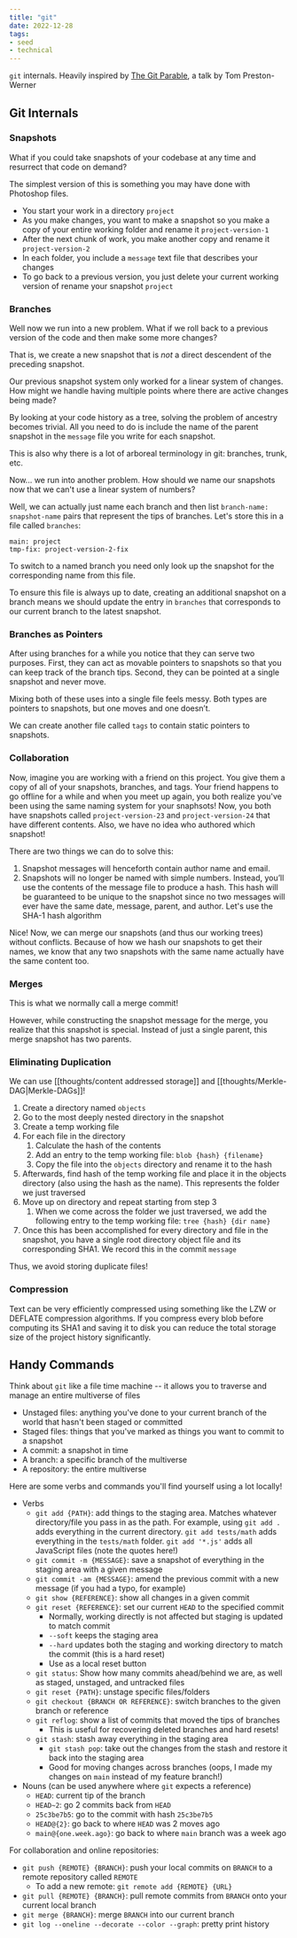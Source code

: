 ```yaml
---
title: "git"
date: 2022-12-28
tags:
- seed
- technical
---
```


`git` internals. Heavily inspired by [The Git Parable](https://tom.preston-werner.com/2009/05/19/the-git-parable), a talk by Tom Preston-Werner

## Git Internals
### Snapshots
What if you could take snapshots of your codebase at any time and resurrect that code on demand?

The simplest version of this is something you may have done with Photoshop files.
- You start your work in a directory `project`
- As you make changes, you want to make a snapshot so you make a copy of your entire working folder and rename it `project-version-1`
- After the next chunk of work, you make another copy and rename it `project-version-2`
- In each folder, you include a `message` text file that describes your changes
- To go back to a previous version, you just delete your current working version of rename your snapshot `project`

### Branches
Well now we run into a new problem. What if we roll back to a previous version of the code and then make some more changes?

That is, we create a new snapshot that is *not* a direct descendent of the preceding snapshot.

Our previous snapshot system only worked for a linear system of changes. How might we handle having multiple points where there are active changes being made?

By looking at your code history as a tree, solving the problem of ancestry becomes trivial. All you need to do is include the name of the parent snapshot in the `message` file you write for each snapshot.

This is also why there is a lot of arboreal terminology in git: branches, trunk, etc.

Now... we run into another problem. How should we name our snapshots now that we can't use a linear system of numbers?

Well, we can actually just name each branch and then list `branch-name: snapshot-name` pairs that represent the tips of branches. Let's store this in a file called `branches`:

```
main: project
tmp-fix: project-version-2-fix
```

To switch to a named branch you need only look up the snapshot for the corresponding name from this file.

To ensure this file is always up to date, creating an additional snapshot on a branch means we should update the entry in `branches` that corresponds to our current branch to the latest snapshot.

### Branches as Pointers
After using branches for a while you notice that they can serve two purposes. First, they can act as movable pointers to snapshots so that you can keep track of the branch tips. Second, they can be pointed at a single snapshot and never move.

Mixing both of these uses into a single file feels messy. Both types are pointers to snapshots, but one moves and one doesn’t.

We can create another file called `tags` to contain static pointers to snapshots.

### Collaboration
Now, imagine you are working with a friend on this project. You give them a copy of all of your snapshots, branches, and tags. Your friend happens to go offline for a while and when you meet up again, you both realize you've been using the same naming system for your snaphsots! Now, you both have snapshots called `project-version-23` and `project-version-24` that have different contents. Also, we have no idea who authored which snapshot!

There are two things we can do to solve this:
1. Snapshot messages will henceforth contain author name and email.
2. Snapshots will no longer be named with simple numbers. Instead, you’ll use the contents of the message file to produce a hash. This hash will be guaranteed to be unique to the snapshot since no two messages will ever have the same date, message, parent, and author. Let's use the SHA-1 hash algorithm

Nice! Now, we can merge our snapshots (and thus our working trees) without conflicts. Because of how we hash our snapshots to get their names, we know that any two snapshots with the same name actually have the same content too.

### Merges
This is what we normally call a merge commit! 

However, while constructing the snapshot message for the merge, you realize that this snapshot is special. Instead of just a single parent, this merge snapshot has two parents.

### Eliminating Duplication
We can use [[thoughts/content addressed storage]] and [[thoughts/Merkle-DAG|Merkle-DAGs]]!

1. Create a directory named `objects`
2. Go to the most deeply nested directory in the snapshot
3. Create a temp working file
4. For each file in the directory
	1. Calculate the hash of the contents
	2. Add an entry to the temp working file: `blob {hash} {filename}`
	3. Copy the file into the `objects` directory and rename it to the hash
5. Afterwards, find hash of the temp working file and place it in the objects directory (also using the hash as the name). This represents the folder we just traversed
6. Move up on directory and repeat starting from step 3
	1. When we come across the folder we just traversed, we add the following entry to the temp working file: `tree {hash} {dir name}`
7. Once this has been accomplished for every directory and file in the snapshot, you have a single root directory object file and its corresponding SHA1. We record this in the commit `message`

Thus, we avoid storing duplicate files!

### Compression
Text can be very efficiently compressed using something like the LZW or DEFLATE compression algorithms. If you compress every blob before computing its SHA1 and saving it to disk you can reduce the total storage size of the project history significantly.

## Handy Commands
Think about `git` like a file time machine -- it allows you to traverse and manage an entire multiverse of files
- Unstaged files: anything you've done to your current branch of the world that hasn't been staged or committed
- Staged files: things that you've marked as things you want to commit to a snapshot
- A commit: a snapshot in time
- A branch: a specific branch of the multiverse
- A repository: the entire multiverse

Here are some verbs and commands you'll find yourself using a lot locally!
- Verbs
	- `git add {PATH}`: add things to the staging area. Matches whatever directory/file you pass in as the path. For example, using `git add .` adds everything in the current directory. `git add tests/math` adds everything in the `tests/math` folder. `git add '*.js'` adds all JavaScript files (note the quotes here!)
	- `git commit -m {MESSAGE}`: save a snapshot of everything in the staging area with a given message
	- `git commit -am {MESSAGE}`: amend the previous commit with a new message (if you had a typo, for example)
	- `git show {REFERENCE}`: show all changes in a given commit
	- `git reset {REFERENCE}`: set our current `HEAD` to the specified commit
		- Normally, working directly is not affected but staging is updated to match commit
		- `--soft` keeps the staging area
		- `--hard` updates both the staging and working directory to match the commit (this is a hard reset)
		- Use as a local reset button
	- `git status`: Show how many commits ahead/behind we are, as well as staged, unstaged, and untracked files
	- `git reset {PATH}`: unstage specific files/folders
	- `git checkout {BRANCH OR REFERENCE}`: switch branches to the given branch or reference
	- `git reflog`: show a list of commits that moved the tips of branches
		- This is useful for recovering deleted branches and hard resets!
	- `git stash`: stash away everything in the staging area
		- `git stash pop`: take out the changes from the stash and restore it back into the staging area
		- Good for moving changes across branches (oops, I made my changes on `main` instead of my feature branch!)
- Nouns (can be used anywhere where `git` expects a reference)
	- `HEAD`: current tip of the branch
	- `HEAD~2`: go 2 commits back from `HEAD`
	- `25c3be7b5`: go to the commit with hash `25c3be7b5`
	- `HEAD@{2}`: go back to where `HEAD` was 2 moves ago
	- `main@{one.week.ago}`: go back to where `main` branch was a week ago

For collaboration and online repositories:
-  `git push {REMOTE} {BRANCH}`: push your local commits on `BRANCH` to a remote repository called `REMOTE`
	- To add a new remote: `git remote add {REMOTE} {URL}`
- `git pull {REMOTE} {BRANCH}`: pull remote commits from `BRANCH` onto your current local branch
- `git merge {BRANCH}`: merge `BRANCH` into our current branch
- `git log --oneline --decorate --color --graph`: pretty print history